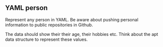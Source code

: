 ## YAML person

Represent any person in YAML. Be aware about pushing personal information to public repositories in Github. 

The data should show their their age, their hobbies etc. Think about the apt data structure to represent these values. 
